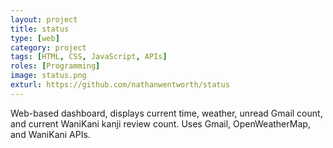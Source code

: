 ```yaml
---
layout: project
title: status
type: [web]
category: project
tags: [HTML, CSS, JavaScript, APIs]
roles: [Programming]
image: status.png
exturl: https://github.com/nathanwentworth/status
---
```

Web-based dashboard, displays current time, weather, unread Gmail count, and current WaniKani kanji review count. Uses Gmail, OpenWeatherMap, and WaniKani APIs.